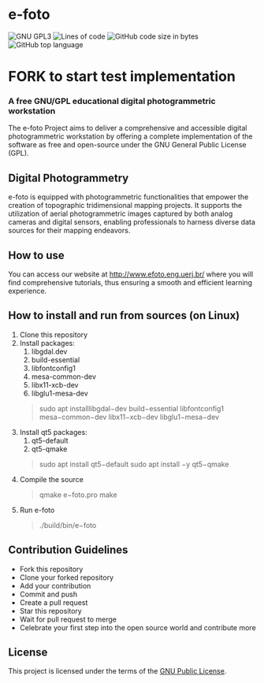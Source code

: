 # e-foto
![GNU GPL3](https://img.shields.io/github/license/e-foto/e-foto?style=plastic)
![Lines of code](https://img.shields.io/tokei/lines/github/e-foto/e-foto?style=plastic)
![GitHub code size in bytes](https://img.shields.io/github/languages/code-size/e-foto/e-foto?style=plastic)
![GitHub top language](https://img.shields.io/github/languages/top/e-foto/e-foto?style=plastic)

# FORK to start test implementation
### A free GNU/GPL educational digital photogrammetric workstation
The e-foto Project aims to deliver a comprehensive and accessible digital photogrammetric workstation 
by offering a complete implementation of the software as free and open-source under the GNU General Public License (GPL).

## Digital Photogrammetry
e-foto is equipped with photogrammetric functionalities that empower the creation of topographic tridimensional mapping projects. 
It supports the utilization of aerial photogrammetric images captured by both analog cameras and digital sensors, 
enabling professionals to harness diverse data sources for their mapping endeavors.

## How to use
You can access our website at http://www.efoto.eng.uerj.br/ where you will find comprehensive tutorials, thus ensuring a smooth and efficient learning experience.

## How to install and run from sources (on Linux)
1. Clone this repository
1. Install packages:
    1. libgdal.dev
    2. build-essential
    3. libfontconfig1
    4. mesa-common-dev
    5. libx11-xcb-dev
    6. libglu1-mesa-dev
    > sudo apt installlibgdal−dev build−essential libfontconfig1 mesa−common−dev libx11−xcb−dev libglu1−mesa−dev
1. Install qt5 packages:
    1. qt5-default
    2. qt5-qmake
    > sudo apt install qt5−default
    > sudo apt install −y qt5−qmake
1. Compile the source
    > qmake e−foto.pro
    > make
1. Run e-foto
    > ./build/bin/e−foto
    
## Contribution Guidelines
* Fork this repository
* Clone your forked repository
* Add your contribution
* Commit and push
* Create a pull request
* Star this repository
* Wait for pull request to merge
* Celebrate your first step into the open source world and contribute more

## License
This project is licensed under the terms of the [GNU Public License](http://www.gnu.org/licenses/gpl.html).
